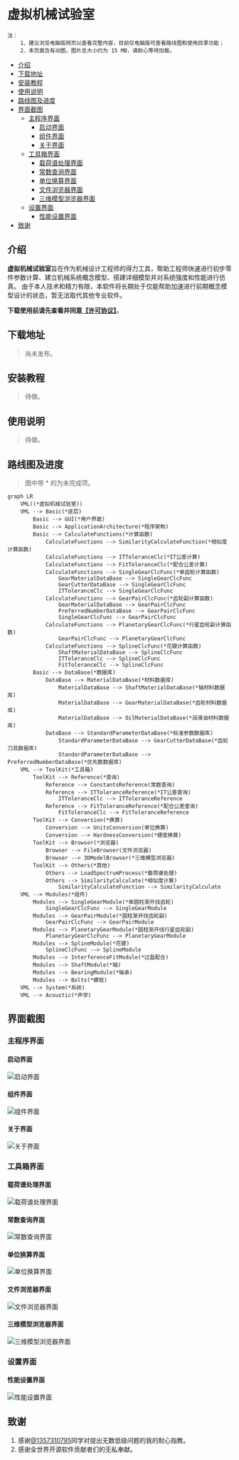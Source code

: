# 虚拟机械试验室

```
注：
    1、建议浏览电脑版网页以查看完整内容，目前仅电脑版可查看路线图和使用目录功能；
    2、本页面含有动图，图片总大小约为 15 MB，请耐心等待加载。
```

  - [介绍](#介绍)
  - [下载地址](#下载地址)
  - [安装教程](#安装教程)
  - [使用说明](#使用说明)
  - [路线图及进度](#路线图及进度)
  - [界面截图](#界面截图)
    - [主程序界面](#主程序界面)
      - [启动界面](#启动界面)
      - [组件界面](#组件界面)
      - [关于界面](#关于界面)
    - [工具箱界面](#工具箱界面)
      - [载荷谱处理界面](#载荷谱处理界面)
      - [常数查询界面](#常数查询界面)
      - [单位换算界面](#单位换算界面)
      - [文件浏览器界面](#文件浏览器界面)
      - [三维模型浏览器界面](#三维模型浏览器界面)
    - [设置界面](#设置界面)
      - [性能设置界面](#性能设置界面)
  - [致谢](#致谢)


## 介绍
    
**虚拟机械试验室**旨在作为机械设计工程师的得力工具，帮助工程师快速进行初步零件参数计算、建立机械系统概念模型、搭建详细模型并对系统强度和性能进行仿真。
由于本人技术和精力有限，本软件将长期处于仅能帮助加速进行前期概念模型设计的状态，暂无法取代其他专业软件。
    
**下载使用前请先查看并同意[【许可协议】](Licenses/)**。

## 下载地址

>尚未发布。

## 安装教程

>待做。

## 使用说明

>待做。

## 路线图及进度

>图中带 * 的为未完成项。

```mermaid
graph LR
    VML((*虚拟机械试验室))
    VML --> Basic(*底层)
        Basic --> GUI(*用户界面)
        Basic --> ApplicationArchitecture(*程序架构)
        Basic --> CalculateFunctions(*计算函数)
            CalculateFunctions --> SimilarityCalculateFunction(*相似度计算函数)
            CalculateFunctions --> ITToleranceClc(*IT公差计算)
            CalculateFunctions --> FitToleranceClc(*配合公差计算)
            CalculateFunctions --> SingleGearClcFunc(*单齿轮计算函数)
                GearMaterialDataBase --> SingleGearClcFunc
                GearCutterDataBase --> SingleGearClcFunc
                ITToleranceClc --> SingleGearClcFunc
            CalculateFunctions --> GearPairClcFunc(*齿轮副计算函数)
                GearMaterialDataBase --> GearPairClcFunc
                PreferredNumberDataBase --> GearPairClcFunc
                SingleGearClcFunc --> GearPairClcFunc
            CalculateFunctions --> PlanetaryGearClcFunc(*行星齿轮副计算函数)
                GearPairClcFunc --> PlanetaryGearClcFunc
            CalculateFunctions --> SplineClcFunc(*花键计算函数)
                ShaftMaterialDataBase --> SplineClcFunc
                ITToleranceClc --> SplineClcFunc
                FitToleranceClc --> SplineClcFunc
        Basic --> DataBase(*数据库)
            DataBase --> MaterialDataBase(*材料数据库)
                MaterialDataBase --> ShaftMaterialDataBase(*轴材料数据库)
                MaterialDataBase --> GearMaterialDataBase(*齿轮材料数据库)
                MaterialDataBase --> OilMaterialDataBase(*润滑油材料数据库)
            DataBase --> StandardParameterDataBase(*标准参数数据库)
                StandardParameterDataBase --> GearCutterDataBase(*齿轮刀具数据库)
                StandardParameterDataBase --> PreferredNumberDataBase(*优先数数据库)
    VML --> ToolKit(*工具箱)
        ToolKit --> Reference(*查询)
            Reference --> ConstantsReference(常数查询)
            Reference --> ITToleranceReference(*IT公差查询)
                ITToleranceClc --> ITToleranceReference
            Reference --> FitToleranceReference(*配合公差查询)
                FitToleranceClc --> FitToleranceReference
        ToolKit --> Conversion(*换算)
            Conversion --> UnitsConversion(单位换算)
            Conversion --> HardnessConversion(*硬度换算)
        ToolKit --> Browser(*浏览器)
            Browser --> FileBrowser(文件浏览器)
            Browser --> 3DModelBrowser(*三维模型浏览器)
        ToolKit --> Others(*其他)
            Others --> LoadSpectrumProcess(*载荷谱处理)
            Others --> SimilarityCalculate(*相似度计算)
                SimilarityCalculateFunction --> SimilarityCalculate
    VML --> Modules(*组件)
        Modules --> SingleGearModule(*单圆柱渐开线齿轮)
            SingleGearClcFunc --> SingleGearModule
        Modules --> GearPairModule(*圆柱渐开线齿轮副)
            GearPairClcFunc --> GearPairModule
        Modules --> PlanetaryGearModule(*圆柱渐开线行星齿轮副)
            PlanetaryGearClcFunc --> PlanetaryGearModule
        Modules --> SplineModule(*花键)
            SplineClcFunc --> SplineModule
        Modules --> InterferenceFitModule(*过盈配合)
        Modules --> ShaftModule(*轴)
        Modules --> BearingModule(*轴承)
        Modules --> Bolts(*螺栓)
    VML --> System(*系统)
    VML --> Acoustic(*声学)
```

## 界面截图

### 主程序界面

#### 启动界面
![启动界面](RepositoryResources/StartupImage.png)

#### 组件界面
![组件界面](RepositoryResources/ModulesPageImage.jpg)

#### 关于界面
![关于界面](RepositoryResources/AboutImage.png)

### 工具箱界面

#### 载荷谱处理界面
![载荷谱处理界面](RepositoryResources/LoadSpectrumProcessImage.gif)

#### 常数查询界面
![常数查询界面](RepositoryResources/ConstantsReferenceImage.gif)

#### 单位换算界面
![单位换算界面](RepositoryResources/UnitConversionImage.gif)

#### 文件浏览器界面
![文件浏览器界面](RepositoryResources/FileBrowserImage.gif)

#### 三维模型浏览器界面
![三维模型浏览器界面](RepositoryResources/ModelBrowserImage.gif)
 
### 设置界面

#### 性能设置界面
![性能设置界面](RepositoryResources/PerformanceSettingImage.png)

## 致谢

1. 感谢[@1357310795](https://github.com/1357310795)同学对提出无数低级问题的我的耐心指教。
2. 感谢全世界开源软件贡献者们的无私奉献。